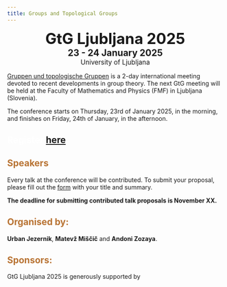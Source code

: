 ```yaml
---
title: Groups and Topological Groups
---
```


<div class="subtitle">
  <h2 style="font-size: 2.5em; text-align: center; margin: 0;">GtG Ljubljana 2025</h2>
  <p style="font-size: 1.5em; text-align: center; font-weight: bold; margin: 0;"> 23 - 24 January 2025</p>
  <p style="font-size: 1.1em; text-align: center; margin: 0;">University of Ljubljana</p>
</div>

<!-- Intro box -->
<div class="intro-box pale">
  <p> <a href="https://www.gtgconference.eu/index.php" target="_blank">Gruppen und topologische Gruppen</a> is a 2-day international meeting devoted to recent developments in group theory. The next GtG meeting will be held at the Faculty of Mathematics and Physics (FMF) in Ljubljana (Slovenia).</p>
  <p>The conference starts on Thursday, 23rd of January 2025, in the morning, and finishes on Friday, 24th of January, in the afternoon.</p>
</div>

<!-- Registration box -->
<div class="intro-box copper">
  <h2 style="color: white;">Register <a href="https://docs.google.com/forms/d/1bbzCgnYoBJxO5xGWEOn8nsK0EqO9ZnFKHoC_1kCQZEU/edit" target="_blank">here</a></h2>
</div>

## <span style="color: #b87333;">Speakers</span>

Every talk at the conference will be contributed. To submit your proposal, please fill out the [form]() with your title and summary.

**The deadline for submitting contributed talk proposals is November XX.**

## <span style="color: #b87333;">Organised by:</span>

**Urban Jezernik**, **Matevž Miščič** and **Andoni Zozaya**.

## <span style="color: #b87333;">Sponsors:</span>

GtG Ljubljana 2025 is generously supported by
